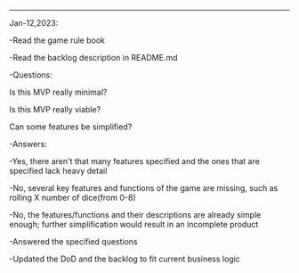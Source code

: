 ----
Jan-12,2023:

-Read the game rule book

-Read the backlog description in README.md


-Questions:

  Is this MVP really minimal?
  
  Is this MVP really viable?
  
  Can some features be simplified?
  
 -Answers:
 
   -Yes, there aren't that many features specified and the ones that are specified lack heavy detail
   
   -No, several key features and functions of the game are missing, such as rolling X number of dice(from 0-8)
   
   -No, the features/functions and their descriptions are already simple enough; further simplification would result in an incomplete product
   
   
 -Answered the specified questions
 
 -Updated the DoD and the backlog to fit current business logic
